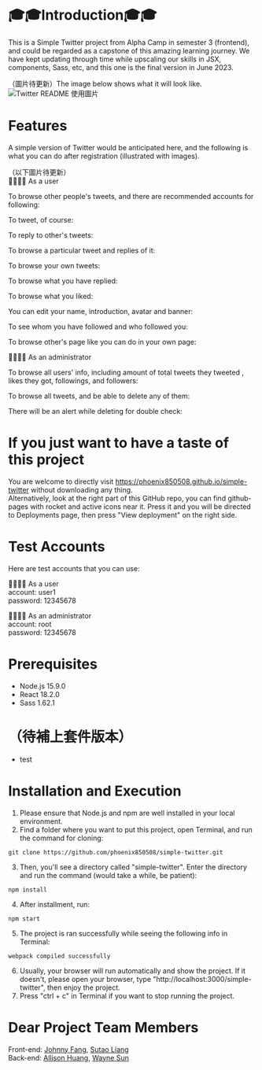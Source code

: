 # 🎓🎓Introduction🎓🎓
This is a Simple Twitter project from Alpha Camp in semester 3 (frontend), and could be regarded as a capstone of this amazing learning journey. We have kept updating through time while upscaling our skills in JSX, components, Sass, etc, and this one is the final version in June 2023.

（圖片待更新）The image below shows what it will look like.  
![Twitter README 使用圖片](https://github.com/phoenix850508/simple-twitter/assets/121143837/74911a9d-e2e7-43c2-92ba-2539d03a4cfc)


# Features
A simple version of Twitter would be anticipated here, and the following is what you can do after registration (illustrated with images).  

（以下圖片待更新）  
👨‍👩‍👧‍👦 As a user

To browse other people's tweets, and there are recommended accounts for following:

To tweet, of course:


To reply to other's tweets:


To browse a particular tweet and replies of it:

To browse your own tweets:

To browse what you have replied:

To browse what you liked:

You can edit your name, introduction, avatar and banner:

To see whom you have followed and who followed you:

To browse other's page like you can do in your own page:

👨‍👩‍👧‍👦 As an administrator

To browse all users' info, including amount of total tweets they tweeted , likes they got, followings, and followers:

To browse all tweets, and be able to delete any of them:

There will be an alert while deleting for double check:  


# If you just want to have a taste of this project
You are welcome to directly visit https://phoenix850508.github.io/simple-twitter without downloading any thing.  
Alternatively, look at the right part of this GitHub repo, you can find github-pages with rocket and active icons near it. Press it and you will be directed to Deployments page, then press "View deployment" on the right side.

# Test Accounts
Here are test accounts that you can use:

👨‍👩‍👧‍👦 As a user  
account: user1  
password: 12345678

👨‍👩‍👧‍👦 As an administrator  
account: root  
password: 12345678

# Prerequisites
* Node.js 15.9.0
* React 18.2.0
* Sass 1.62.1

# （待補上套件版本）
* test

# Installation and Execution
1. Please ensure that Node.js and npm are well installed in your local environment.
2. Find a folder where you want to put this project, open Terminal, and run the command for cloning:
```
git clone https://github.com/phoenix850508/simple-twitter.git
```
3. Then, you'll see a directory called "simple-twitter". Enter the directory and run the command (would take a while, be patient):
```
npm install
```
4. After installment, run:
```
npm start
```
5. The project is ran successfully while seeing the following info in Terminal:
```
webpack compiled successfully
```
6. Usually, your browser will run automatically and show the project. If it doesn't, please open your browser, type "http://localhost:3000/simple-twitter", then enjoy the project.
7. Press "ctrl + c" in Terminal if you want to stop running the project.  

# Dear Project Team Members
Front-end: [Johnny Fang](https://github.com/JohnnyFangFangFang), [Sutao Liang](https://github.com/phoenix850508)  
Back-end: [Allison Huang](https://github.com/AllisonLin8), [Wayne Sun](https://github.com/WeiWayne1030)
